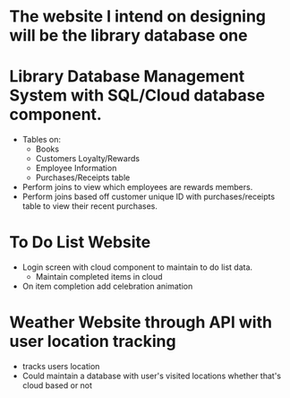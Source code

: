 The website I intend on designing will be the library database one
==================================================================

# Library Database Management System with SQL/Cloud database component.
* Tables on:
  - Books
  - Customers Loyalty/Rewards
  - Employee Information
  - Purchases/Receipts table 
* Perform joins to view which employees are rewards members.
* Perform joins based off customer unique ID with purchases/receipts table to view their recent purchases.

# To Do List Website #
* Login screen with cloud component to maintain to do list data.
  - Maintain completed items in cloud
* On item completion add celebration animation

# Weather Website through API with user location tracking
* tracks users location
* Could maintain a database with user's visited locations whether that's cloud based or not
